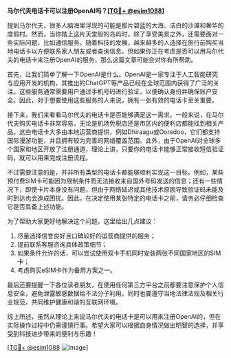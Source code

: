 **马尔代夫电话卡可以注册OpenAI吗？[[TG💪+ @esim1088](https://t.me/s/esim1088)]**

提到马尔代夫，很多人脑海里浮现的可能是那片碧蓝的大海、洁白的沙滩和奢华的度假村。然而，当你踏上这片天堂般的岛屿时，除了享受美景之外，还需要面对一些实际问题，比如通信服务。随着科技的发展，越来越多的人选择在旅行前购买当地电话卡以方便联系家人朋友或者查询信息。但如果你正在考虑是否可以用马尔代夫的电话卡来注册OpenAI的服务，那么这篇文章可能会对你有所帮助。

首先，让我们简单了解一下OpenAI是什么。OpenAI是一家专注于人工智能研究与应用开发的机构，其推出的ChatGPT等产品已经在全球范围内获得了广泛的关注。这些服务通常需要用户通过手机号码进行验证，以便确认身份并确保账户安全。因此，对于想要使用这些服务的人来说，拥有一张有效的电话卡至关重要。

接下来，我们来看看马尔代夫的电话卡是否能够满足这一需求。一般来说，在马尔代夫购买电话卡非常容易，无论是机场免税店还是市区内的便利店都能找到相关产品。这些电话卡大多由本地运营商提供，例如Dhiraagu或Ooredoo，它们都支持国际漫游功能，并且拥有较为完善的网络覆盖范围。此外，由于OpenAI对全球多个国家和地区开放了注册通道，理论上讲，只要你的电话卡能够正常接收短信验证码，就可以用来完成注册流程。

不过需要注意的是，并非所有类型的电话卡都能够顺利实现这一目标。例如，某些预付费SIM卡可能因为限制条件而无法接收来自国外号码发送的信息；还有一些情况下，即使卡片本身没有问题，但由于网络延迟或其他技术原因导致验证码未能及时到达也会造成困扰。因此，在决定使用某张特定的电话卡之前，请务必仔细检查它是否具备上述功能。

为了帮助大家更好地解决这个问题，这里给出几点建议：
1. 尽量选择信誉良好且口碑较好的运营商提供的服务；
2. 提前联系客服咨询具体政策细节；
3. 如果条件允许的话，可以尝试使用双卡手机同时安装两张不同国家地区的SIM卡；
4. 考虑购买eSIM卡作为备用方案之一。

最后还要提醒一下各位读者朋友，在使用任何第三方平台之前都要注意保护个人信息安全，避免泄露敏感数据给不法分子利用。同时也要遵守当地法律法规及相关行业规范，共同维护健康和谐的互联网环境。

综上所述，虽然从理论上来说马尔代夫的电话卡是可以用来注册OpenAI的，但在实际操作过程中仍需谨慎行事。希望大家可以根据自身情况做出明智的选择，并享受到科技进步带来的便利与乐趣！

[[TG💪+ @esim1088](https://t.me/s/esim1088) ![Image](https://i.postimg.cc/4NQfJmqS/Snipaste-2025-05-13-00-14-12.png)]